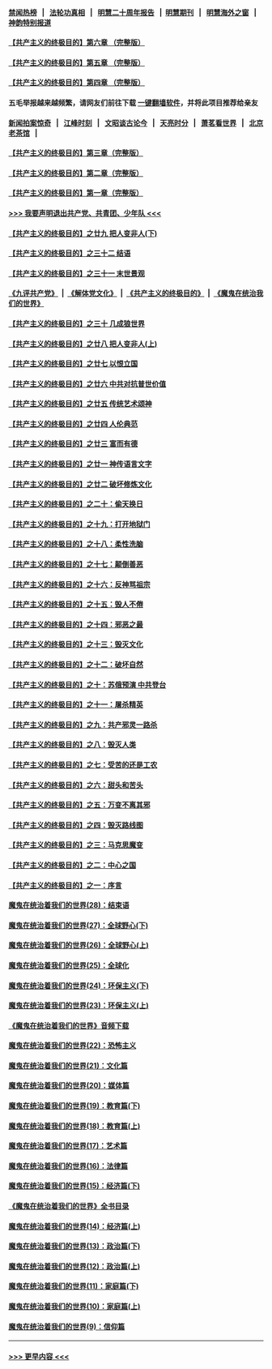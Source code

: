 #### [禁闻热榜](热点新闻.md?=0)  &nbsp;&nbsp;|&nbsp;&nbsp; [法轮功真相](https://github.com/gfw-breaker/truth/blob/master/README.md?=0) &nbsp;&nbsp;|&nbsp;&nbsp; [明慧二十周年报告](https://github.com/gfw-breaker/mh-reports/blob/master/README.md?=0) &nbsp;&nbsp;|&nbsp;&nbsp;[明慧期刊](https://github.com/gfw-breaker/mh-qikan) &nbsp;&nbsp;|&nbsp;&nbsp; [明慧海外之窗](https://github.com/gfw-breaker/mh-news/blob/master/README.md?=0) &nbsp;&nbsp;|&nbsp;&nbsp; [神韵特别报道](https://github.com/gfw-breaker/mh-news/blob/master/shenyun.md?=0)
#### [【共产主义的终极目的】第六章 （完整版）](../pages/nsc422/n11428913.md?t=03011802) 
#### [【共产主义的终极目的】第五章 （完整版）](../pages/nsc422/n11428912.md?t=03011802) 
#### [【共产主义的终极目的】第四章 （完整版）](../pages/nsc422/n11428907.md?t=03011802) 
#### 五毛举报越来越频繁，请网友们前往下载 [一键翻墙软件](https://github.com/gfw-breaker/ssr-accounts)，并将此项目推荐给亲友
#### [新闻拍案惊奇](https://github.com/gfw-breaker/banned-news/blob/master/pages/link4.md) &nbsp;&nbsp;|&nbsp;&nbsp; [江峰时刻](https://github.com/gfw-breaker/banned-news/blob/master/pages/link4.md) &nbsp;&nbsp;|&nbsp;&nbsp; [文昭谈古论今](https://github.com/gfw-breaker/banned-news/blob/master/pages/link4.md) &nbsp;&nbsp;|&nbsp;&nbsp; [天亮时分](https://github.com/gfw-breaker/banned-news/blob/master/pages/link4.md) &nbsp;&nbsp;|&nbsp;&nbsp; [萧茗看世界](https://github.com/gfw-breaker/banned-news/blob/master/pages/link4.md) &nbsp;&nbsp;|&nbsp;&nbsp; [北京老茶馆](https://github.com/gfw-breaker/banned-news/blob/master/pages/link4.md) &nbsp;&nbsp;|&nbsp;&nbsp; 
#### [【共产主义的终极目的】第三章（完整版）](../pages/nsc422/n11428848.md?t=03011802) 
#### [【共产主义的终极目的】第二章（完整版）](../pages/nsc422/n11428831.md?t=03011802) 
#### [【共产主义的终极目的】第一章（完整版）](../pages/nsc422/n11417651.md?t=03011802) 
#### [>>> 我要声明退出共产党、共青团、少年队 <<<](https://github.com/begood0513/goodnews/blob/master/quit/letter.md) 
#### [【共产主义的终极目的】之廿九 把人变非人(下)](../pages/nsc422/n11344140.md?t=03011802) 
#### [【共产主义的终极目的】之三十二 结语](../pages/nsc422/n11360535.md?t=03011802) 
#### [【共产主义的终极目的】之三十一 末世景观](../pages/nsc422/n11351129.md?t=03011802) 
#### [《九评共产党》](https://github.com/begood0513/9ping.md/blob/master/README.md) &nbsp;|&nbsp; [《解体党文化》](../../../../jtdwh.md/blob/master/README.md)  &nbsp;|&nbsp; [《共产主义的终极目的》](../../../../gczydzjmd.md/blob/master/README.md) &nbsp;|&nbsp; [《魔鬼在统治我们的世界》](../../../../mgztzwmdsj.md/blob/master/README.md) 
#### [【共产主义的终极目的】之三十 几成狼世界](../pages/nsc422/n11348280.md?t=03011802) 
#### [【共产主义的终极目的】之廿八 把人变非人(上)](../pages/nsc422/n11340492.md?t=03011802) 
#### [【共产主义的终极目的】之廿七 以恨立国](../pages/nsc422/n11336944.md?t=03011802) 
#### [【共产主义的终极目的】之廿六 中共对抗普世价值](../pages/nsc422/n11324785.md?t=03011802) 
#### [【共产主义的终极目的】之廿五 传统艺术颂神](../pages/nsc422/n11296396.md?t=03011802) 
#### [【共产主义的终极目的】之廿四 人伦典范](../pages/nsc422/n11296397.md?t=03011802) 
#### [【共产主义的终极目的】之廿三 富而有德](../pages/nsc422/n11283598.md?t=03011802) 
#### [【共产主义的终极目的】之廿一 神传语言文字](../pages/nsc422/n11263265.md?t=03011802) 
#### [【共产主义的终极目的】之廿二 破坏修炼文化](../pages/nsc422/n11245728.md?t=03011802) 
#### [【共产主义的终极目的】之二十：偷天换日](../pages/nsc422/n11238846.md?t=03011802) 
#### [【共产主义的终极目的】之十九：打开地狱门](../pages/nsc422/n11206376.md?t=03011802) 
#### [【共产主义的终极目的】之十八：柔性洗脑](../pages/nsc422/n11199994.md?t=03011802) 
#### [【共产主义的终极目的】之十七：颠倒善恶](../pages/nsc422/n11179782.md?t=03011802) 
#### [【共产主义的终极目的】之十六：反神骂祖宗](../pages/nsc422/n11166798.md?t=03011802) 
#### [【共产主义的终极目的】之十五：毁人不倦](../pages/nsc422/n11166792.md?t=03011802) 
#### [【共产主义的终极目的】之十四：邪恶之最](../pages/nsc422/n11150249.md?t=03011802) 
#### [【共产主义的终极目的】之十三：毁灭文化](../pages/nsc422/n11135227.md?t=03011802) 
#### [【共产主义的终极目的】之十二：破坏自然](../pages/nsc422/n11135214.md?t=03011802) 
#### [【共产主义的终极目的】之十：苏俄预演 中共登台](../pages/nsc422/n11118424.md?t=03011802) 
#### [【共产主义的终极目的】之十一：屠杀精英](../pages/nsc422/n11118442.md?t=03011802) 
#### [【共产主义的终极目的】之九：共产邪灵一路杀](../pages/nsc422/n11114139.md?t=03011802) 
#### [【共产主义的终极目的】之八：毁灭人类](../pages/nsc422/n11108503.md?t=03011802) 
#### [【共产主义的终极目的】之七：受苦的还是工农](../pages/nsc422/n11101809.md?t=03011802) 
#### [【共产主义的终极目的】之六：甜头和苦头](../pages/nsc422/n11096971.md?t=03011802) 
#### [【共产主义的终极目的】之五：万变不离其邪](../pages/nsc422/n11091285.md?t=03011802) 
#### [【共产主义的终极目的】之四：毁灭路线图](../pages/nsc422/n11086284.md?t=03011802) 
#### [【共产主义的终极目的】之三：马克思魔变](../pages/nsc422/n11061941.md?t=03011802) 
#### [【共产主义的终极目的】之二：中心之国](../pages/nsc422/n11047728.md?t=03011802) 
#### [【共产主义的终极目的】之一：序言](../pages/nsc422/n11086077.md?t=03011802) 
#### [魔鬼在统治着我们的世界(28)：结束语](../pages/nsc422/n10936246.md?t=03011802) 
#### [魔鬼在统治着我们的世界(27)：全球野心(下)](../pages/nsc422/n10928319.md?t=03011802) 
#### [魔鬼在统治着我们的世界(26)：全球野心(上)](../pages/nsc422/n10900318.md?t=03011802) 
#### [魔鬼在统治着我们的世界(25)：全球化](../pages/nsc422/n10788205.md?t=03011802) 
#### [魔鬼在统治着我们的世界(24)：环保主义(下)](../pages/nsc422/n10695307.md?t=03011802) 
#### [魔鬼在统治着我们的世界(23)：环保主义(上)](../pages/nsc422/n10688613.md?t=03011802) 
#### [《魔鬼在统治着我们的世界》音频下载](../pages/nsc422/n10635553.md?t=03011802) 
#### [魔鬼在统治着我们的世界(22)：恐怖主义](../pages/nsc422/n10614727.md?t=03011802) 
#### [魔鬼在统治着我们的世界(21)：文化篇](../pages/nsc422/n10597706.md?t=03011802) 
#### [魔鬼在统治着我们的世界(20)：媒体篇](../pages/nsc422/n10586579.md?t=03011802) 
#### [魔鬼在统治着我们的世界(19)：教育篇(下)](../pages/nsc422/n10564808.md?t=03011802) 
#### [魔鬼在统治着我们的世界(18)：教育篇(上)](../pages/nsc422/n10526970.md?t=03011802) 
#### [魔鬼在统治着我们的世界(17)：艺术篇](../pages/nsc422/n10499093.md?t=03011802) 
#### [魔鬼在统治着我们的世界(16)：法律篇](../pages/nsc422/n10485969.md?t=03011802) 
#### [魔鬼在统治着我们的世界(15)：经济篇(下)](../pages/nsc422/n10469975.md?t=03011802) 
#### [《魔鬼在统治着我们的世界》全书目录](../pages/nsc422/n10464261.md?t=03011802) 
#### [魔鬼在统治着我们的世界(14)：经济篇(上)](../pages/nsc422/n10457370.md?t=03011802) 
#### [魔鬼在统治着我们的世界(13)：政治篇(下)](../pages/nsc422/n10448270.md?t=03011802) 
#### [魔鬼在统治着我们的世界(12)：政治篇(上)](../pages/nsc422/n10444576.md?t=03011802) 
#### [魔鬼在统治着我们的世界(11)：家庭篇(下)](../pages/nsc422/n10440961.md?t=03011802) 
#### [魔鬼在统治着我们的世界(10)：家庭篇(上)](../pages/nsc422/n10435448.md?t=03011802) 
#### [魔鬼在统治着我们的世界(9)：信仰篇](../pages/nsc422/n10432159.md?t=03011802) 

----
#### [ >>> 更早内容 <<< ](../indexes/nsc422-earlier.md)
